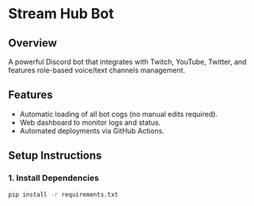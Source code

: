 # Stream Hub Bot

## Overview
A powerful Discord bot that integrates with Twitch, YouTube, Twitter, and features role-based voice/text channels management.

## Features
- Automatic loading of all bot cogs (no manual edits required).
- Web dashboard to monitor logs and status.
- Automated deployments via GitHub Actions.

## Setup Instructions

### 1. Install Dependencies
```bash
pip install -r requirements.txt
